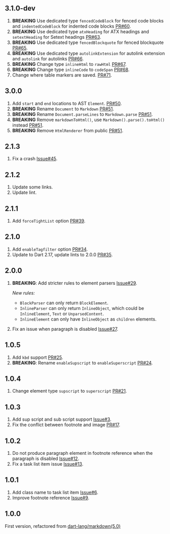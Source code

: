 ## 3.1.0-dev

1. **BREAKING** Use dedicated type `fencedCodeBlock` for fenced code blocks and
   `indentedCodeBlock` for indented code blocks
   [PR#60](https://github.com/tagnote-app/dart_markdown/pull/60).
2. **BREAKING** Use dedicated type `atxHeading` for ATX headings and
   `setextHeading` for Setext headings
   [PR#63](https://github.com/tagnote-app/dart_markdown/pull/63).
3. **BREAKING** Use dedicated type `fencedBlockquote` for fenced blockquote
   [PR#65](https://github.com/tagnote-app/dart_markdown/pull/65).
4. **BREAKING** Use dedicated type `autolinkExtension` for autolink extension
   and `autolink` for autolinks
   [PR#66](https://github.com/tagnote-app/dart_markdown/pull/66).
5. **BREAKING** Change type `inlineHtml` to `rawHtml`
   [PR#67](https://github.com/tagnote-app/dart_markdown/pull/67).
6. **BREAKING** Change type `inlineCode` to `codeSpan`
   [PR#68](https://github.com/tagnote-app/dart_markdown/pull/68).
7. Change where table markers are saved.
   [PR#71](https://github.com/tagnote-app/dart_markdown/pull/71).

## 3.0.0

1. Add `start` and `end` locations to AST `Element`.
   [PR#50](https://github.com/tagnote-app/dart_markdown/pull/50).
2. **BREAKING** Rename `Document` to `Markdown` [PR#51][pr51].
3. **BREAKING** Rename `Document.parseLines` to `Markdown.parse`
   [PR#51][pr51].
4. **BREAKING** Remove `markdownToHtml()`, use `Markdown().parse().toHtml()`
   instead [PR#51][pr51].
5. **BREAKING** Remove `HtmlRenderer` from public [PR#51][pr51].

[pr51]: https://github.com/tagnote-app/dart_markdown/pull/51

## 2.1.3

1. Fix a crash
   [Issue#45](https://github.com/tagnote-app/dart_markdown/issues/45).

## 2.1.2

1. Update some links.
2. Update lint.

## 2.1.1

1. Add `forceTightList` option
   [PR#39](https://github.com/tagnote-app/dart_markdown/pull/39).

## 2.1.0

1. Add `enableTagfilter` option
   [PR#34](https://github.com/tagnote-app/dart_markdown/pull/34).
2. Update to Dart 2.17, update lints to 2.0.0
   [PR#35](https://github.com/tagnote-app/dart_markdown/pull/35).

## 2.0.0

1. **BREAKING**: Add stricter rules to element parsers
   [Issue#29](https://github.com/tagnote-app/dart_markdown/issues/29).

   _New rules:_

   - `BlockParser` can only return `BlockElement`.
   - `InlineParser` can only return `InlineObject`, which could be
     `InlineElement`, `Text` or `UnparsedContent`.
   - `InlineElement` can only have `InlineObject` as `children` elements.

2. Fix an issue when paragraph is disabled
   [Issue#27](https://github.com/tagnote-app/dart_markdown/issues/27).

## 1.0.5

1. Add `kbd` support
   [PR#25](https://github.com/tagnote-app/dart_markdown/pull/25).
2. **BREAKING**: Rename `enableSupscript` to `enableSuperscript`
   [PR#24](https://github.com/tagnote-app/dart_markdown/pull/24).

## 1.0.4

1. Change element type `supscript` to `superscript`
   [PR#21](https://github.com/tagnote-app/dart_markdown/pull/21).

## 1.0.3

1. Add sup script and sub script support
   [Issue#3](https://github.com/tagnote-app/dart_markdown/issues/3).
2. Fix the conflict between footnote and image
   [PR#17](https://github.com/tagnote-app/dart_markdown/pull/17).

## 1.0.2

1. Do not produce paragraph element in footnote reference when the paragraph is
   disabled
   [Issue#12](https://github.com/tagnote-app/dart_markdown/issues/12).
2. Fix a task list item issue
   [Issue#13](https://github.com/tagnote-app/dart_markdown/issues/13).

## 1.0.1

1. Add class name to task list item
   [Issue#6](https://github.com/tagnote-app/dart_markdown/issues/6).
2. Improve footnote reference
   [Issue#9](https://github.com/tagnote-app/dart_markdown/issues/9).

## 1.0.0

First version, refactored from
[dart-lang/markdown(5.0)](https://pub.dev/packages/markdown/versions/5.0.0)
